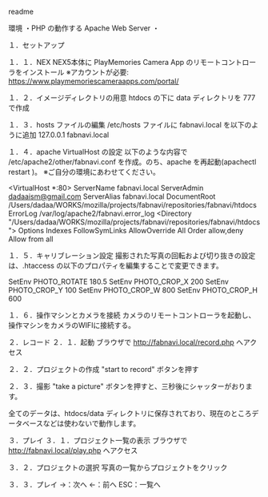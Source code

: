 readme

環境
・PHP の動作する Apache Web Server
・

１．セットアップ

１．１．NEX
NEX5本体に PlayMemories Camera App のリモートコントローラをインストール
※アカウントが必要: https://www.playmemoriescameraapps.com/portal/

１．２．イメージディレクトリの用意
htdocs の下に data ディレクトリを 777 で作成

１．３．hosts ファイルの編集
/etc/hosts ファイルに fabnavi.local を以下のように追加
127.0.0.1	fabnavi.local

１．４．apache VirtualHost の設定
以下のような内容で /etc/apache2/other/fabnavi.conf を作成。のち、apache を再起動(apachectl restart )。
※ご自分の環境にあわせてください。

<VirtualHost *:80>
        ServerName fabnavi.local
        ServerAdmin dadaaism@gmail.com
        ServerAlias fabnavi.local
        DocumentRoot /Users/dadaa/WORKS/mozilla/projects/fabnavi/repositories/fabnavi/htdocs
        ErrorLog /var/log/apache2/fabnavi.error_log
</VirtualHost>
<Directory "/Users/dadaa/WORKS/mozilla/projects/fabnavi/repositories/fabnavi/htdocs">
  Options Indexes FollowSymLinks
  AllowOverride All
  Order allow,deny
  Allow from all
</Directory>

１．５．キャリブレーション設定
撮影された写真の回転および切り抜きの設定は、.htaccess の以下のプロパティを編集することで変更できます。

SetEnv PHOTO_ROTATE 180.5
SetEnv PHOTO_CROP_X 200
SetEnv PHOTO_CROP_Y 100
SetEnv PHOTO_CROP_W 800
SetEnv PHOTO_CROP_H 600


１．６．操作マシンとカメラを接続
カメラのリモートコントローラを起動し、操作マシンをカメラのWIFIに接続する。




２．レコード
２．１．起動
ブラウザで http://fabnavi.local/record.php へアクセス

２．２．プロジェクトの作成
"start to record" ボタンを押す

２．３．撮影
"take a picture" ボタンを押すと、三秒後にシャッターがおります。

全てのデータは、htdocs/data ディレクトリに保存されており、現在のところデータベースなどは使わないで動作します。

３．プレイ
３．１．プロジェクト一覧の表示
ブラウザで http://fabnavi.local/play.php へアクセス

３．２．プロジェクトの選択
写真の一覧からプロジェクトをクリック

３．３．プレイ
→：次へ
←：前へ
ESC：一覧へ

